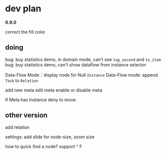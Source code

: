 # dev plan

**0.9.0** 

correct the fill color 

## doing

bug: buy statistics demo, in domain mode, can't see `tag_second` and `to_item`
bug: buy statistics demo, can't show dataflow from instance selector

Data-Flow Mode：display node for Null `Instance`
Data-Flow mode: append `Task` to `Relation`

add new meta
edit meta
enable or disable meta

If Meta has Instance deny to move.


## other version

add relation

settings: add slide for node-size, zoom size

how to quick find a node? support ^ F


